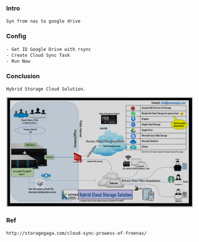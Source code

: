 
### Intro
    Syn from nas to google drive

### Config
    - Get ID Google Drive with rsync
    - Create Cloud Sync Task
    - Run Now
    
### Conclusion
    Hybrid Storage Cloud Solution.
   <p align="center"><img src="https://github.com/hieunt84/play-truenas/blob/master/images/hybrid-cloud-storage-solution.png" /></p>


### Ref
    http://storagegaga.com/cloud-sync-prowess-of-freenas/
   